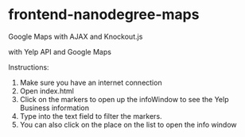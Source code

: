 # frontend-nanodegree-maps
Google Maps with AJAX and Knockout.js

with Yelp API and Google Maps

Instructions:

1. Make sure you have an internet connection
2. Open index.html
3. Click on the markers to open up the infoWindow to see the Yelp Business information
4. Type into the text field to filter the markers.
5. You can also click on the place on the list to open the info window


